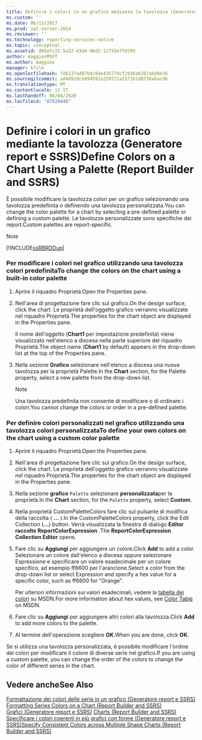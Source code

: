 ```yaml
---
title: Definire i colori in un grafico mediante la tavolozza (Generatore report e SSRS) | Microsoft Docs
ms.custom: ''
ms.date: 06/13/2017
ms.prod: sql-server-2014
ms.reviewer: ''
ms.technology: reporting-services-native
ms.topic: conceptual
ms.assetid: d95efc22-5a32-43d4-9bd2-12753e7fd395
author: maggiesMSFT
ms.author: maggies
manager: kfile
ms.openlocfilehash: 7db137ed87b0c84e43577dcf2936a6287abd8e36
ms.sourcegitcommit: ad4d92dce894592a259721a1571b1d8736abacdb
ms.translationtype: MT
ms.contentlocale: it-IT
ms.lasthandoff: 08/04/2020
ms.locfileid: "87628448"
---
```

# <a name="define-colors-on-a-chart-using-a-palette-report-builder-and-ssrs"></a><span data-ttu-id="556c9-102">Definire i colori in un grafico mediante la tavolozza (Generatore report e SSRS)</span><span class="sxs-lookup"><span data-stu-id="556c9-102">Define Colors on a Chart Using a Palette (Report Builder and SSRS)</span></span>
  <span data-ttu-id="556c9-103">È possibile modificare la tavolozza colori per un grafico selezionando una tavolozza predefinita o definendo una tavolozza personalizzata.</span><span class="sxs-lookup"><span data-stu-id="556c9-103">You can change the color palette for a chart by selecting a pre-defined palette or defining a custom palette.</span></span> <span data-ttu-id="556c9-104">Le tavolozze personalizzate sono specifiche dei report.</span><span class="sxs-lookup"><span data-stu-id="556c9-104">Custom palettes are report-specific.</span></span>  
  
> [!NOTE]  
>  [!INCLUDE[ssRBRDDup](../../includes/ssrbrddup-md.md)]  
  
### <a name="to-change-the-colors-on-the-chart-using-a-built-in-color-palette"></a><span data-ttu-id="556c9-105">Per modificare i colori nel grafico utilizzando una tavolozza colori predefinita</span><span class="sxs-lookup"><span data-stu-id="556c9-105">To change the colors on the chart using a built-in color palette</span></span>  
  
1.  <span data-ttu-id="556c9-106">Aprire il riquadro Proprietà.</span><span class="sxs-lookup"><span data-stu-id="556c9-106">Open the Properties pane.</span></span>  
  
2.  <span data-ttu-id="556c9-107">Nell'area di progettazione fare clic sul grafico.</span><span class="sxs-lookup"><span data-stu-id="556c9-107">On the design surface, click the chart.</span></span> <span data-ttu-id="556c9-108">Le proprietà dell'oggetto grafico verranno visualizzate nel riquadro Proprietà.</span><span class="sxs-lookup"><span data-stu-id="556c9-108">The properties for the chart object are displayed in the Properties pane.</span></span>  
  
     <span data-ttu-id="556c9-109">Il nome dell'oggetto (**Chart1** per impostazione predefinita) viene visualizzato nell'elenco a discesa nella parte superiore del riquadro Proprietà.</span><span class="sxs-lookup"><span data-stu-id="556c9-109">The object name (**Chart1** by default) appears in the drop-down list at the top of the Properties pane.</span></span>  
  
3.  <span data-ttu-id="556c9-110">Nella sezione **Grafico** selezionare nell'elenco a discesa una nuova tavolozza per la proprietà Palette.</span><span class="sxs-lookup"><span data-stu-id="556c9-110">In the **Chart** section, for the Palette property, select a new palette from the drop-down list.</span></span>  
  
    > [!NOTE]  
    >  <span data-ttu-id="556c9-111">Una tavolozza predefinita non consente di modificare o di ordinare i colori.</span><span class="sxs-lookup"><span data-stu-id="556c9-111">You cannot change the colors or order in a pre-defined palette.</span></span>  
  
### <a name="to-define-your-own-colors-on-the-chart-using-a-custom-color-palette"></a><span data-ttu-id="556c9-112">Per definire colori personalizzati nel grafico utilizzando una tavolozza colori personalizzata</span><span class="sxs-lookup"><span data-stu-id="556c9-112">To define your own colors on the chart using a custom color palette</span></span>  
  
1.  <span data-ttu-id="556c9-113">Aprire il riquadro Proprietà.</span><span class="sxs-lookup"><span data-stu-id="556c9-113">Open the Properties pane.</span></span>  
  
2.  <span data-ttu-id="556c9-114">Nell'area di progettazione fare clic sul grafico.</span><span class="sxs-lookup"><span data-stu-id="556c9-114">On the design surface, click the chart.</span></span> <span data-ttu-id="556c9-115">Le proprietà dell'oggetto grafico verranno visualizzate nel riquadro Proprietà.</span><span class="sxs-lookup"><span data-stu-id="556c9-115">The properties for the chart object are displayed in the Properties pane.</span></span>  
  
3.  <span data-ttu-id="556c9-116">Nella sezione **grafico** `Palette` selezionare **personalizzata**per la proprietà.</span><span class="sxs-lookup"><span data-stu-id="556c9-116">In the **Chart** section, for the `Palette` property, select **Custom**.</span></span>  
  
4.  <span data-ttu-id="556c9-117">Nella proprietà CustomPaletteColors fare clic sul pulsante di modifica della raccolta ( **…** ).</span><span class="sxs-lookup"><span data-stu-id="556c9-117">In the CustomPaletteColors property, click the Edit Collection (**...**) button.</span></span> <span data-ttu-id="556c9-118">Verrà visualizzata la finestra di dialogo **Editor raccolte ReportColorExpression** .</span><span class="sxs-lookup"><span data-stu-id="556c9-118">The **ReportColorExpression Collection Editor** opens.</span></span>  
  
5.  <span data-ttu-id="556c9-119">Fare clic su **Aggiungi** per aggiungere un colore.</span><span class="sxs-lookup"><span data-stu-id="556c9-119">Click **Add** to add a color.</span></span> <span data-ttu-id="556c9-120">Selezionare un colore dall'elenco a discesa oppure selezionare Espressione e specificare un valore esadecimale per un colore specifico, ad esempio ff6600 per l'arancione.</span><span class="sxs-lookup"><span data-stu-id="556c9-120">Select a color from the drop-down list or select Expression and specify a hex value for a specific color, such as ff6600 for "Orange".</span></span>  
  
     <span data-ttu-id="556c9-121">Per ulteriori informazioni sui valori esadecimali, vedere la [tabella dei colori](https://go.microsoft.com/fwlink/?linkid=9258) su MSDN.</span><span class="sxs-lookup"><span data-stu-id="556c9-121">For more information about hex values, see [Color Table](https://go.microsoft.com/fwlink/?linkid=9258) on MSDN.</span></span>  
  
6.  <span data-ttu-id="556c9-122">Fare clic su **Aggiungi** per aggiungere altri colori alla tavolozza.</span><span class="sxs-lookup"><span data-stu-id="556c9-122">Click **Add** to add more colors to the palette.</span></span>  
  
7.  <span data-ttu-id="556c9-123">Al termine dell'operazione scegliere **OK**.</span><span class="sxs-lookup"><span data-stu-id="556c9-123">When you are done, click **OK**.</span></span>  
  
 <span data-ttu-id="556c9-124">Se si utilizza una tavolozza personalizzata, è possibile modificare l'ordine dei colori per modificare il colore di diverse serie nel grafico.</span><span class="sxs-lookup"><span data-stu-id="556c9-124">If you are using a custom palette, you can change the order of the colors to change the color of different series in the chart.</span></span>  
  
## <a name="see-also"></a><span data-ttu-id="556c9-125">Vedere anche</span><span class="sxs-lookup"><span data-stu-id="556c9-125">See Also</span></span>  
 <span data-ttu-id="556c9-126">[Formattazione dei colori delle serie in un grafico &#40;Generatore report e SSRS&#41;](formatting-series-colors-on-a-chart-report-builder-and-ssrs.md) </span><span class="sxs-lookup"><span data-stu-id="556c9-126">[Formatting Series Colors on a Chart &#40;Report Builder and SSRS&#41;](formatting-series-colors-on-a-chart-report-builder-and-ssrs.md) </span></span>  
 <span data-ttu-id="556c9-127">[Grafici &#40;Generatore report e SSRS&#41;](charts-report-builder-and-ssrs.md) </span><span class="sxs-lookup"><span data-stu-id="556c9-127">[Charts &#40;Report Builder and SSRS&#41;](charts-report-builder-and-ssrs.md) </span></span>  
 [<span data-ttu-id="556c9-128">Specificare i colori coerenti in più grafici con forme &#40;Generatore report e SSRS&#41;</span><span class="sxs-lookup"><span data-stu-id="556c9-128">Specify Consistent Colors across Multiple Shape Charts &#40;Report Builder and SSRS&#41;</span></span>](shape-charts-report-builder-and-ssrs.md)  
  
  
